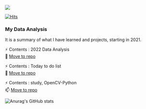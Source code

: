 <img src="https://capsule-render.vercel.app/api?type=wave&color=auto&height=200&section=header&text=Hi%20there!&fontSize=90" />

[![Hits](https://hits.seeyoufarm.com/api/count/incr/badge.svg?url=https%3A%2F%2Fgithub.com%2Fpinkocto&count_bg=%2379C83D&title_bg=%23555555&icon=&icon_color=%23E7E7E7&title=hits&edge_flat=false)](https://hits.seeyoufarm.com)  


### My Data Analysis
It is a summary of what I have learned and projects, starting in 2021.

⚡ Contents : 2022 Data Analysis <br>
🌱 [Move to repo](https://github.com/pinkocto/MyDataAnalysis_2022)

⚡ Contents : Today to do list <br>
🔭 [Move to repo](https://github.com/pinkocto/Today_TodoList)

⚡ Contents : study, OpenCV-Python <br>
📫 [Move to repo](https://pinkocto.github.io/BP2022/)

![Anurag's GitHub stats](https://github-readme-stats.vercel.app/api?username=pinkocto&show_icons=true&theme=radical)

  
